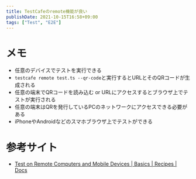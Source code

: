```yaml
---
title: TestCafeのremote機能が良い
publishDate: 2021-10-15T16:58+09:00
tags: ["Test", "E2E"]
---
```


# メモ

- 任意のデバイスでテストを実行できる
- `testcafe remote test.ts --qr-code`と実行するとURLとそのQRコードが生成される
- 任意の端末でQRコードを読み込む or URLにアクセスするとブラウザ上でテストが実行される
- 任意の端末はQRを発行しているPCのネットワークにアクセスできる必要がある
- iPhoneやAndroidなどのスマホブラウザ上でテストができる

# 参考サイト

- [Test on Remote Computers and Mobile Devices | Basics | Recipes | Docs](https://testcafe.io/documentation/402807/recipes/basics/test-on-remote-computers-and-mobile-devices)
